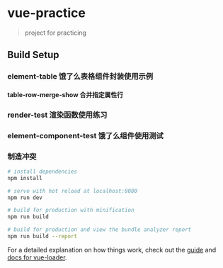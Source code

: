 # vue-practice

> project for practicing

## Build Setup
### element-table 饿了么表格组件封装使用示例
#### table-row-merge-show 合并指定属性行

### render-test 渲染函数使用练习

### element-component-test 饿了么组件使用测试

### 制造冲突
``` bash
# install dependencies
npm install

# serve with hot reload at localhost:8080
npm run dev

# build for production with minification
npm run build

# build for production and view the bundle analyzer report
npm run build --report
```

For a detailed explanation on how things work, check out the [guide](http://vuejs-templates.github.io/webpack/) and [docs for vue-loader](http://vuejs.github.io/vue-loader).
